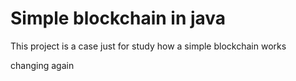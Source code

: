 # Simple blockchain in java

This project is a case just for study how a simple blockchain works

changing again